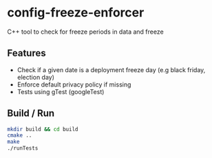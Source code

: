 # config-freeze-enforcer

C++ tool to check for freeze periods in data and freeze

## Features
- Check if a given date is a deployment freeze day (e.g black friday, election day)
- Enforce default privacy policy if missing
- Tests using gTest (googleTest)

## Build / Run
```bash
mkdir build && cd build
cmake ..
make
./runTests
